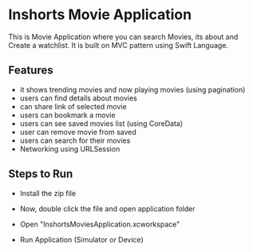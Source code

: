 
# Inshorts Movie Application

This is Movie Application where you can search Movies, its about and Create a watchlist.
It is built on MVC pattern using Swift Language.

## Features

- it shows trending movies and now playing movies (using pagination)
- users can find details about movies
- can share link of selected movie
- users can bookmark a movie 
- users can see saved movies list (using CoreData)
- user can remove movie from saved
- users can search for their movies
- Networking using URLSession

  
## Steps to Run

  - Install the zip file

  - Now, double click the file and open application folder

  - Open "InshortsMoviesApplication.xcworkspace"

  - Run Application (Simulator or Device)
